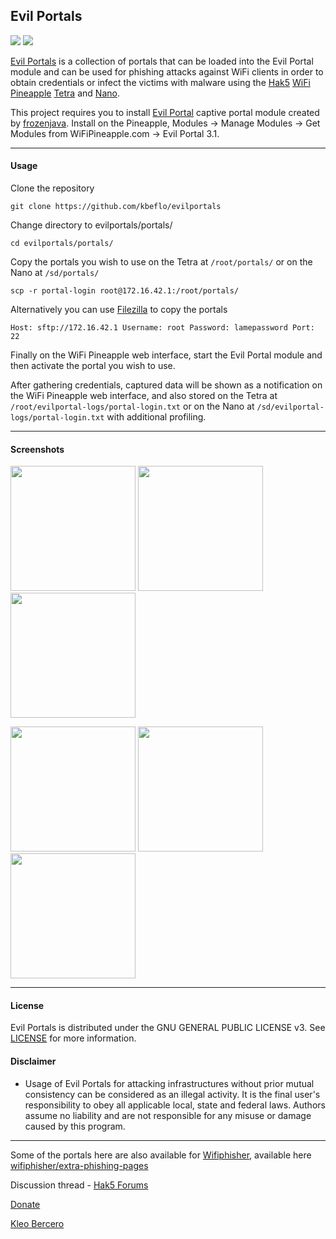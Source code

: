 ## Evil Portals

![](https://img.shields.io/github/license/kbeflo/evilportals.svg?style=flat-square) 
[![](https://img.shields.io/discord/413223793016963073.svg?style=flat-square)](https://discord.gg/Ka557WS)

[Evil Portals](https://github.com/kbeflo/evilportals) is a collection of portals that can be loaded into the Evil Portal module and can be used for phishing attacks against WiFi clients in order to obtain credentials or infect the victims with malware using the [Hak5](https://hak5.org/) [WiFi Pineapple](https://wifipineapple.com/) [Tetra](http://hakshop.myshopify.com/products/wifi-pineapple?variant=11303845317) and [Nano](http://hakshop.myshopify.com/products/wifi-pineapple?variant=81044992).

This project requires you to install [Evil Portal](https://github.com/frozenjava/EvilPortalNano) captive portal module created by [frozenjava](https://github.com/frozenjava). Install on the Pineapple, Modules -> Manage Modules -> Get Modules from WiFiPineapple.com -> Evil Portal 3.1.

---

#### Usage

Clone the repository

	git clone https://github.com/kbeflo/evilportals

Change directory to evilportals/portals/

	cd evilportals/portals/

Copy the portals you wish to use on the Tetra at `/root/portals/` or on the Nano at `/sd/portals/`

    scp -r portal-login root@172.16.42.1:/root/portals/

Alternatively you can use [Filezilla](https://filezilla-project.org/) to copy the portals

	Host: sftp://172.16.42.1 Username: root Password: lamepassword Port: 22 

Finally on the WiFi Pineapple web interface, start the Evil Portal module and then activate the portal you wish to use.

After gathering credentials, captured data will be shown as a notification on the WiFi Pineapple web interface, and also stored on the Tetra at `/root/evilportal-logs/portal-login.txt` or on the Nano at `/sd/evilportal-logs/portal-login.txt` with additional profiling.

---

#### Screenshots

<img src="https://user-images.githubusercontent.com/13497504/34363974-1b5e5f1e-eabc-11e7-99f5-78043f8b3ac9.png" width="200"/> <img src="https://user-images.githubusercontent.com/13497504/34363975-1d4b32ca-eabc-11e7-8532-2105a160c5c1.png" width="200"/> <img src="https://user-images.githubusercontent.com/13497504/34363977-1e8f4ca2-eabc-11e7-885e-e7dbd845e217.png" width="200"/>

<img src="https://user-images.githubusercontent.com/13497504/34363979-1f66e108-eabc-11e7-8dbb-39fa8b22c3a7.png" width="200"/> <img src="https://user-images.githubusercontent.com/13497504/34363982-20258324-eabc-11e7-93e0-b775fa1bcc25.png" width="200"/> <img src="https://user-images.githubusercontent.com/13497504/34366525-bba03dc4-ead7-11e7-8bea-a3fa9ae33ef4.png" width="200"/>

---

#### License
Evil Portals is distributed under the GNU GENERAL PUBLIC LICENSE v3. See [LICENSE](https://github.com/kbeflo/evilportals/blob/master/LICENSE) for more information.

#### Disclaimer
* Usage of Evil Portals for attacking infrastructures without prior mutual consistency can be considered as an illegal activity. It is the final user's responsibility to obey all applicable local, state and federal laws. Authors assume no liability and are not responsible for any misuse or damage caused by this program. 

---

Some of the portals here are also available for [Wifiphisher](https://github.com/wifiphisher/wifiphisher), available here [wifiphisher/extra-phishing-pages](https://github.com/wifiphisher/extra-phishing-pages)

Discussion thread - [Hak5 Forums](https://forums.hak5.org/index.php?/topic/39856-evil-portals/)

[Donate](https://paypal.me/kbeflo)

[Kleo Bercero](https://kbeflo.github.io/)
